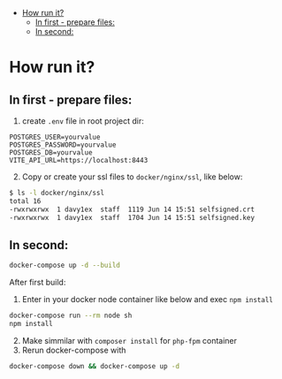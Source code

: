 <!-- TOC -->
* [How run it?](#how-run-it)
  * [In first - prepare files:](#in-first---prepare-files)
  * [In second:](#in-second)
<!-- TOC -->

# How run it?
## In first - prepare files:
1. create `.env` file in root project dir:
```env
POSTGRES_USER=yourvalue
POSTGRES_PASSWORD=yourvalue
POSTGRES_DB=yourvalue
VITE_API_URL=https://localhost:8443
```
2. Copy or create your ssl files to `docker/nginx/ssl`, like below:
```bash
$ ls -l docker/nginx/ssl
total 16
-rwxrwxrwx  1 davy1ex  staff  1119 Jun 14 15:51 selfsigned.crt
-rwxrwxrwx  1 davy1ex  staff  1704 Jun 14 15:51 selfsigned.key
```


## In second:
```bash
docker-compose up -d --build
```
After first build:
1. Enter in your docker node container like below and exec `npm install`
```bash
docker-compose run --rm node sh
npm install
```
2. Make simmilar with `composer install` for `php-fpm` container
3. Rerun docker-compose with 
```bash
docker-compose down && docker-compose up -d
```